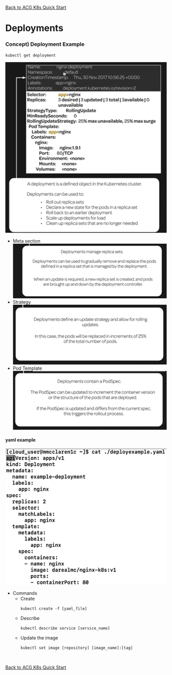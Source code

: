 [Back to ACG K8s Quick Start](../main.md)

# Deployments

### Concept) Deployment Example
```
kubectl get deployment
```
![](images/001.png)
* Meta section   
  ![](images/002.png)
* Strategy   
  ![](images/003.png)
* Pod Template
  ![](images/004.png)

#### yaml example
![](images/005.png)
* Commands
  * Create
    ```
    kubectl create -f [yaml_file]
    ```
  * Describe
    ```
    kubectl describe service [service_name]
    ```
  * Update the image
    ```
    kubectl set image [repository] [image_name]:[tag]
    ```

<br>

[Back to ACG K8s Quick Start](../main.md)